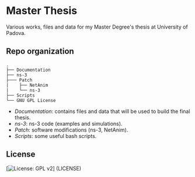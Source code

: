 # Master Thesis
Various works, files and data for my Master Degree's thesis at University of Padova.

## Repo organization
```
.
├── Documentation
├── ns-3
├─── Patch
|    ├── NetAnim
|    └── ns-3
├── Scripts
└── GNU GPL License		
```
* _Documentation_: contains files and data that will be used to build the final thesis.
* _ns-3_: ns-3 code (examples and simulations).
* _Patch_: software modifications (ns-3, NetAnim).
* _Scripts_: some useful bash scripts.

## License
[![License: GPL v2](https://img.shields.io/badge/License-GPL%20v2-blue.svg)] (LICENSE)
